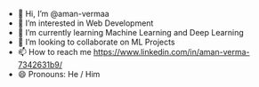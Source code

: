 - 👋 Hi, I’m @aman-vermaa
- 👀 I’m interested in Web Development 
- 🌱 I’m currently learning Machine Learning and Deep Learning
- 💞️ I’m looking to collaborate on ML Projects
- 📫 How to reach me https://www.linkedin.com/in/aman-verma-7342631b9/
- 😄 Pronouns: He / Him
<!---
aman-vermaa/aman-vermaa is a ✨ special ✨ repository because its `README.md` (this file) appears on your GitHub profile.
You can click the Preview link to take a look at your changes.
--->
